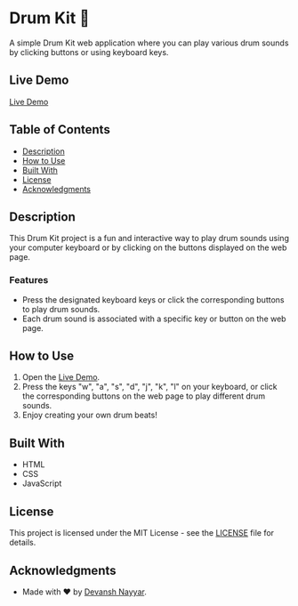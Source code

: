 # Drum Kit 🥁

A simple Drum Kit web application where you can play various drum sounds by clicking buttons or using keyboard keys.

## Live Demo

[Live Demo](https://devansh-nayyar-html-css-js.netlify.app/)

## Table of Contents

- [Description](#description)
- [How to Use](#how-to-use)
- [Built With](#built-with)
- [License](#license)
- [Acknowledgments](#acknowledgments)

## Description

This Drum Kit project is a fun and interactive way to play drum sounds using your computer keyboard or by clicking on the buttons displayed on the web page.

### Features

- Press the designated keyboard keys or click the corresponding buttons to play drum sounds.
- Each drum sound is associated with a specific key or button on the web page.

## How to Use

1. Open the [Live Demo](https://devansh-nayyar-html-css-js.netlify.app/).
2. Press the keys "w", "a", "s", "d", "j", "k", "l" on your keyboard, or click the corresponding buttons on the web page to play different drum sounds.
3. Enjoy creating your own drum beats!

## Built With

- HTML
- CSS
- JavaScript

## License

This project is licensed under the MIT License - see the [LICENSE](LICENSE) file for details.

## Acknowledgments

- Made with ❤️ by [Devansh Nayyar](https://github.com/Devansh-Nayyar).

